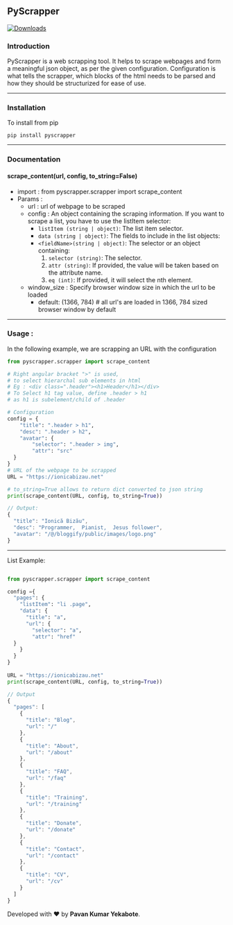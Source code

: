 ## PyScrapper
[![Downloads](https://pepy.tech/badge/pyscrapper)](https://pepy.tech/project/pyscrapper)
### Introduction
PyScrapper is a web scrapping tool. It helps to scrape webpages and form a meaningful json object, as per the given configuration. Configuration is what tells the scrapper, which blocks of the html needs to be parsed and how they should be structurized for ease of use.	

---
### Installation
 To install from pip
```
pip install pyscrapper
```

---
### Documentation
####  **scrape_content(url, config, to_string=False)**
- import : from pyscrapper.scrapper import scrape_content
- Params : 
	- url : url of webpage to be scraped
	- config : An object containing the scraping information. If you want to scrape a list, you have to use the listItem selector:
		- `listItem (string | object)`: The list item selector.
		- `data (string | object)`: The fields to include in the list objects:
		 -  `<fieldName>(string | object)`: The selector or an object containing:
			 1. `selector (string)`: The selector.
			 2. `attr (string)`: If provided, the value will be taken based on the attribute name.
			 3. `eq (int)`: If provided, it will select the nth element.
    - window_size : Specify browser window size in which the url to be loaded
        - default: (1366, 784) # all url's are loaded in 1366, 784 sized browser window by default
 ---
### Usage : 

In the following example, we are scrapping an URL with the configuration
```python
from pyscrapper.scrapper import scrape_content

# Right angular bracket ">" is used,
# to select hierarchal sub elements in html
# Eg : <div class=".header"><h1>Header</h1></div>
# To Select h1 tag value, define .header > h1 
# as h1 is subelement/child of .header

# Configuration
config = {  
    "title": ".header > h1",  
    "desc": ".header > h2",  
    "avatar": {  
        "selector": ".header > img",  
        "attr": "src"  
  }  
}  
# URL of the webpage to be scrapped
URL = "https://ionicabizau.net"  

# to_string=True allows to return dict converted to json string 
print(scrape_content(URL, config, to_string=True))
```
```javascript
// Output: 
{
  "title": "Ionică Bizău",
  "desc": "Programmer,  Pianist,  Jesus follower",
  "avatar": "/@/bloggify/public/images/logo.png"
}
```
---
List Example: 
```python

from pyscrapper.scrapper import scrape_content

config ={  
  "pages": {  
    "listItem": "li .page",  
    "data": {  
      "title": "a",  
      "url": {  
        "selector": "a",  
        "attr": "href"  
  }  
    }  
  }  
}  
  
URL = "https://ionicabizau.net"  
print(scrape_content(URL, config, to_string=True))
```
```javascript
// Output
{
  "pages": [
    {
      "title": "Blog",
      "url": "/"
    },
    {
      "title": "About",
      "url": "/about"
    },
    {
      "title": "FAQ",
      "url": "/faq"
    },
    {
      "title": "Training",
      "url": "/training"
    },
    {
      "title": "Donate",
      "url": "/donate"
    },
    {
      "title": "Contact",
      "url": "/contact"
    },
    {
      "title": "CV",
      "url": "/cv"
    }
  ]
}
```

Developed with :heart: by  <b>Pavan Kumar Yekabote</b>.
